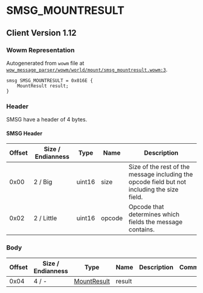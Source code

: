 # SMSG_MOUNTRESULT

## Client Version 1.12

### Wowm Representation

Autogenerated from `wowm` file at [`wow_message_parser/wowm/world/mount/smsg_mountresult.wowm:3`](https://github.com/gtker/wow_messages/tree/main/wow_message_parser/wowm/world/mount/smsg_mountresult.wowm#L3).
```rust,ignore
smsg SMSG_MOUNTRESULT = 0x016E {
    MountResult result;
}
```
### Header

SMSG have a header of 4 bytes.

#### SMSG Header

| Offset | Size / Endianness | Type   | Name   | Description |
| ------ | ----------------- | ------ | ------ | ----------- |
| 0x00   | 2 / Big           | uint16 | size   | Size of the rest of the message including the opcode field but not including the size field.|
| 0x02   | 2 / Little        | uint16 | opcode | Opcode that determines which fields the message contains.|

### Body

| Offset | Size / Endianness | Type | Name | Description | Comment |
| ------ | ----------------- | ---- | ---- | ----------- | ------- |
| 0x04 | 4 / - | [MountResult](mountresult.md) | result |  |  |

